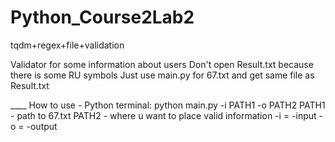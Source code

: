 # Python_Course2Lab2
tqdm+regex+file+validation

Validator for some information about users
Don't open Result.txt because there is some RU symbols
Just use main.py for 67.txt and get same file as Result.txt

____ How to use - 
 Python terminal:
      python main.py -i PATH1 -o PATH2 
PATH1 - path to 67.txt
PATH2 - where u want to place valid information
-i = -input
-o = -output

